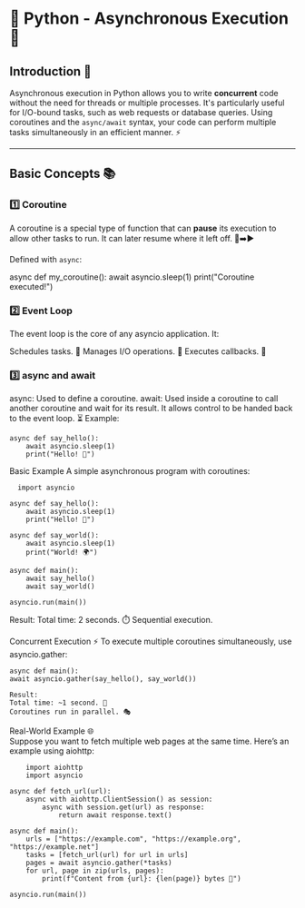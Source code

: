 # 🚀 Python - Asynchronous Execution 🌟

## Introduction 🧠

Asynchronous execution in Python allows you to write **concurrent** code without the need for threads or multiple processes. It's particularly useful for I/O-bound tasks, such as web requests or database queries. Using coroutines and the `async/await` syntax, your code can perform multiple tasks simultaneously in an efficient manner. ⚡

---

## Basic Concepts 📚  

### 1️⃣ Coroutine
A coroutine is a special type of function that can **pause** its execution to allow other tasks to run. It can later resume where it left off. 🛑➡️▶️

Defined with `async`:

async def my_coroutine():
    await asyncio.sleep(1)
    print("Coroutine executed!")  


### 2️⃣ Event Loop
The event loop is the core of any asyncio application. It:

Schedules tasks. 📅
Manages I/O operations. 💾
Executes callbacks. 🔄  


### 3️⃣ async and await
async: Used to define a coroutine.
await: Used inside a coroutine to call another coroutine and wait for its result. It allows control to be handed back to the event loop. ⏳
Example:

    async def say_hello():
        await asyncio.sleep(1)
        print("Hello! 👋")  

Basic Example
A simple asynchronous program with coroutines:  

      import asyncio

    async def say_hello():
        await asyncio.sleep(1)
        print("Hello! 👋")

    async def say_world():
        await asyncio.sleep(1)
        print("World! 🌍")

    async def main():
        await say_hello()
        await say_world()

    asyncio.run(main())  


Result:
Total time: 2 seconds. ⏱️
Sequential execution.  

Concurrent Execution ⚡
To execute multiple coroutines simultaneously, use asyncio.gather:  

    async def main():  
    await asyncio.gather(say_hello(), say_world())  

    Result:  
    Total time: ~1 second. 🚀  
    Coroutines run in parallel. 🎭  


Real-World Example 🌐  
Suppose you want to fetch multiple web pages at the same time. Here’s an example using aiohttp:  

        import aiohttp
        import asyncio

    async def fetch_url(url):
        async with aiohttp.ClientSession() as session:
            async with session.get(url) as response:
                return await response.text()

    async def main():
        urls = ["https://example.com", "https://example.org", "https://example.net"]
        tasks = [fetch_url(url) for url in urls]
        pages = await asyncio.gather(*tasks)
        for url, page in zip(urls, pages):
            print(f"Content from {url}: {len(page)} bytes 📝")

    asyncio.run(main())  